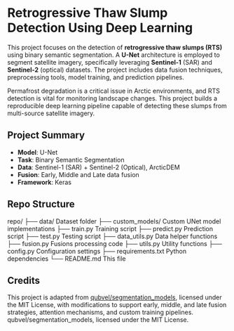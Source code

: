 #  Retrogressive Thaw Slump Detection Using Deep Learning

This project focuses on the detection of **retrogressive thaw slumps (RTS)** using binary semantic segmentation. A **U-Net** architecture is employed to segment satellite imagery, specifically leveraging **Sentinel-1** (SAR) and **Sentinel-2** (optical) datasets. The project includes data fusion techniques, preprocessing tools, model training, and prediction pipelines.

Permafrost degradation is a critical issue in Arctic environments, and RTS detection is vital for monitoring landscape changes. This project builds a reproducible deep learning pipeline capable of detecting these slumps from multi-source satellite imagery.

##  Project Summary

- **Model**: U-Net  
- **Task**: Binary Semantic Segmentation  
- **Data**: Sentinel-1 (SAR) + Sentinel-2 (Optical), ArcticDEM  
- **Fusion**: Early, Middle and Late data fusion 
- **Framework**: Keras

##  Repo Structure

repo/
├── data/              Dataset folder 
├── custom_models/     Custom UNet model implementations
├── train.py           Training script
├── predict.py         Prediction script
├── test.py            Testing script
├── data_utils.py      Data helper functions
├── fusion.py          Fusions processing code
├── utils.py           Utility functions
├── config.py          Configuration settings
├── requirements.txt   Python dependencies
└── README.md          This file
      


## Credits

This project is adapted from [qubvel/segmentation_models](https://github.com/qubvel/segmentation_models), licensed under the MIT License, with modifications to support early, middle, and late fusion strategies, attention mechanisms, and custom training pipelines.  qubvel/segmentation_models, licensed under the MIT License.





